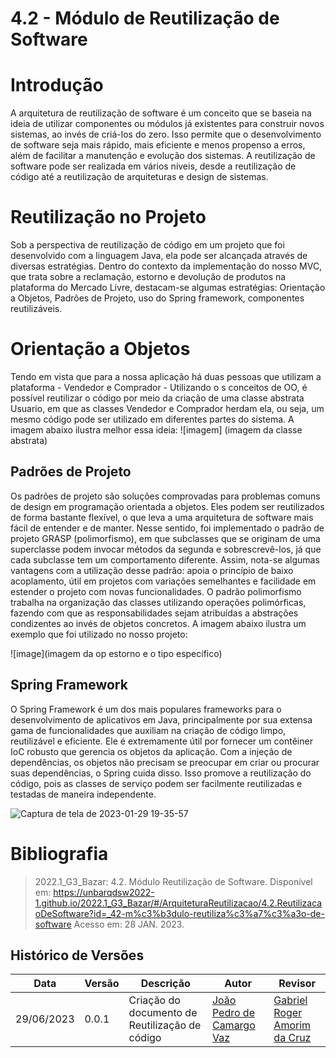# 4.2 - Módulo de Reutilização de Software
# Introdução

A arquitetura de reutilização de software é um conceito que se baseia na ideia de utilizar componentes ou módulos já existentes para construir novos sistemas, ao invés de criá-los do zero. Isso permite que o desenvolvimento de software seja mais rápido, mais eficiente e menos propenso a erros, além de facilitar a manutenção e evolução dos sistemas. A reutilização de software pode ser realizada em vários níveis, desde a reutilização de código até a reutilização de arquiteturas e design de sistemas.

# Reutilização no Projeto

Sob a perspectiva de reutilização de código em um projeto que foi desenvolvido com a linguagem Java, ela pode ser alcançada através de diversas estratégias. Dentro do contexto da implementação do nosso MVC, que trata sobre a reclamação, estorno e devolução de produtos na plataforma do Mercado Livre, destacam-se algumas estratégias: Orientação a Objetos, Padrões de Projeto, uso do Spring framework, componentes reutilizáveis.

# Orientação a Objetos

Tendo em vista que para a nossa aplicação há duas pessoas que utilizam a plataforma - Vendedor e Comprador - Utilizando o s conceitos de OO, é possível reutilizar o código por meio da criação de uma classe abstrata Usuario, em que as classes Vendedor e Comprador herdam ela, ou seja, um mesmo código pode ser utilizado em diferentes partes do sistema. A imagem abaixo ilustra melhor essa ideia:
![imagem] (imagem da classe abstrata)

## Padrões de Projeto

Os padrões de projeto são soluções comprovadas para problemas comuns de design em programação orientada a objetos. Eles podem ser reutilizados de forma bastante flexível, o que leva a uma arquitetura de software mais fácil de entender e de manter. Nesse sentido, foi implementado o padrão de projeto GRASP (polimorfismo), em que subclasses que se originam de uma superclasse podem invocar métodos da segunda e sobrescrevê-los, já que cada subclasse tem um comportamento diferente. Assim, nota-se algumas vantagens com a utilização desse padrão: apoia o princípio de baixo acoplamento, útil em projetos com variações semelhantes e facilidade em estender o projeto com novas funcionalidades. O padrão polimorfismo trabalha na organização das classes utilizando operações polimórficas, fazendo com que as responsabilidades sejam atribuídas a abstrações condizentes ao invés de objetos concretos. A imagem abaixo ilustra um exemplo que foi utilizado no nosso projeto:

![image](imagem da op estorno e o tipo específico)

## Spring Framework

O Spring Framework é um dos mais populares frameworks para o desenvolvimento de aplicativos em Java, principalmente por sua extensa gama de funcionalidades que auxiliam na criação de código limpo, reutilizável e eficiente. Ele é extremamente útil por fornecer um contêiner IoC robusto que gerencia os objetos da aplicação. Com a injeção de dependências, os objetos não precisam se preocupar em criar ou procurar suas dependências, o Spring cuida disso. Isso promove a reutilização do código, pois as classes de serviço podem ser facilmente reutilizadas e testadas de maneira independente.

![Captura de tela de 2023-01-29 19-35-57]()


# Bibliografia

> 2022.1_G3_Bazar: 4.2. Módulo Reutilização de Software. Disponível em: <https://unbarqdsw2022-1.github.io/2022.1_G3_Bazar/#/ArquiteturaReutilizacao/4.2.ReutilizacaoDeSoftware?id=_42-m%c3%b3dulo-reutiliza%c3%a7%c3%a3o-de-software> Acesso em: 28 JAN. 2023.

## Histórico de Versões

|    Data    | Versão |            Descrição           |       Autor     |    Revisor    |
|  --------  |  ----  |            ----------          | --------------- |    -------    |
| 29/06/2023 |  0.0.1 |  Criação do documento de Reutilização de código | [João Pedro de Camargo Vaz](https://github.com/JoaoPedro0803) | [Gabriel Roger Amorim da Cruz](https://github.com/GabrielRoger07)|

